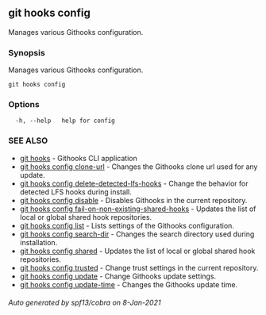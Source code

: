 ## git hooks config

Manages various Githooks configuration.

### Synopsis

Manages various Githooks configuration.

```
git hooks config
```

### Options

```
  -h, --help   help for config
```

### SEE ALSO

* [git hooks](git_hooks.md)	 - Githooks CLI application
* [git hooks config clone-url](git_hooks_config_clone-url.md)	 - Changes the Githooks clone url used for any update.
* [git hooks config delete-detected-lfs-hooks](git_hooks_config_delete-detected-lfs-hooks.md)	 - Change the behavior for detected LFS hooks during install.
* [git hooks config disable](git_hooks_config_disable.md)	 - Disables Githooks in the current repository.
* [git hooks config fail-on-non-existing-shared-hooks](git_hooks_config_fail-on-non-existing-shared-hooks.md)	 - Updates the list of local or global shared hook repositories.
* [git hooks config list](git_hooks_config_list.md)	 - Lists settings of the Githooks configuration.
* [git hooks config search-dir](git_hooks_config_search-dir.md)	 - Changes the search directory used during installation.
* [git hooks config shared](git_hooks_config_shared.md)	 - Updates the list of local or global shared hook repositories.
* [git hooks config trusted](git_hooks_config_trusted.md)	 - Change trust settings in the current repository.
* [git hooks config update](git_hooks_config_update.md)	 - Change Githooks update settings.
* [git hooks config update-time](git_hooks_config_update-time.md)	 - Changes the Githooks update time.

###### Auto generated by spf13/cobra on 8-Jan-2021

